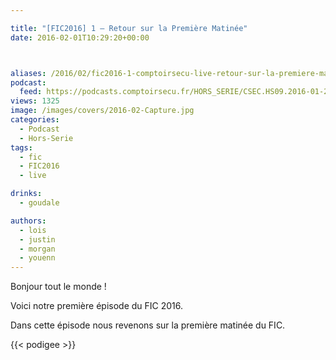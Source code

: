 ```yaml
---

title: "[FIC2016] 1 – Retour sur la Première Matinée"
date: 2016-02-01T10:29:20+00:00



aliases: /2016/02/fic2016-1-comptoirsecu-live-retour-sur-la-premiere-matinee/
podcast:
  feed: https://podcasts.comptoirsecu.fr/HORS_SERIE/CSEC.HS09.2016-01-25.FIC2016.Premi%c3%a8re_Matin%c3%a9e.mp3
views: 1325
image: /images/covers/2016-02-Capture.jpg
categories:
  - Podcast
  - Hors-Serie
tags:
  - fic
  - FIC2016
  - live

drinks:
  - goudale

authors:
  - lois
  - justin
  - morgan
  - youenn
---
```

Bonjour tout le monde !

Voici notre première épisode du FIC 2016.

Dans cette épisode nous revenons sur la première matinée du FIC.

{{< podigee >}}

